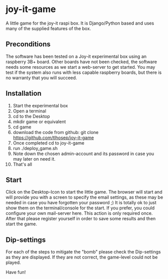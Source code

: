 # joy-it-game
A little game for the joy-it raspi box. It is Django/Python based and uses many of the supplied features of the box.

## Preconditions
The software has been tested on a Joy-it experimental box using an raspberry 3B+ board.
Other boards have not been checked, the software needs some resources as we start a 
web-server to get started.
You may test if the system also runs with less capable raspberry boards, but there 
is no warranty that you will succeed.

## Installation
1. Start the experimental box
2. Open a terminal
3. cd to the Desktop
4. mkdir game or equivalent
5. cd game
6. download the code from github: git clone https://github.com/tlhosep/joy-it-game
7. Once completed cd to joy-it-game
8. run ./deploy_game.sh
9. Note down the chosen admin-account and its password in case you may later on need 
   it.
9. That's all

## Start
Click on the Desktop-Icon to start the little game. The browser will start and will 
provide you with a screen to specify the email settings, as these may be needed in 
case you have forgotten your password ;) It is totally ok to just show them on the 
terminal/console for the start. If you prefer, you could configure your own mail-server 
here.
This action is only required once.
After that please register yourself in order to save some results and then start the 
game.

## Dip-settings
For each of the steps to mitigate the "bomb" please check the Dip-settings as they 
are displayed. If they are not correct, the game-level could not be played.

Have fun!